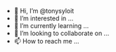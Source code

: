 - 👋 Hi, I’m @tonysyloit
- 👀 I’m interested in ...
- 🌱 I’m currently learning ...
- 💞️ I’m looking to collaborate on ...
- 📫 How to reach me ...

<!---
tonysyloit/tonysyloit is a ✨ special ✨ repository because its `README.md` (this file) appears on your GitHub profile.
You can click the Preview link to take a look at your changes.
--->
